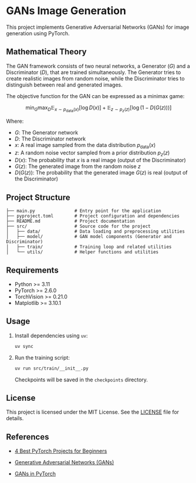 # GANs Image Generation

This project implements Generative Adversarial Networks (GANs) for image generation using PyTorch.

## Mathematical Theory

The GAN framework consists of two neural networks, a Generator $(G)$ and a Discriminator $(D)$, that are trained simultaneously. The Generator tries to create realistic images from random noise, while the Discriminator tries to distinguish between real and generated images.

The objective function for the GAN can be expressed as a minimax game:

$$
\min_G \max_D \mathbb{E}_{x \sim p_{\text{data}}(x)}[\log D(x)] + \mathbb{E}_{z \sim p_z(z)}[\log(1 - D(G(z)))]
$$

Where:

- $G$: The Generator network
- $D$: The Discriminator network
- $x$: A real image sampled from the data distribution $p_{\text{data}}(x)$
- $z$: A random noise vector sampled from a prior distribution $p_z(z)$
- $D(x)$: The probability that $x$ is a real image (output of the Discriminator)
- $G(z)$: The generated image from the random noise $z$
- $D(G(z))$: The probability that the generated image $G(z)$ is real (output of the Discriminator)

## Project Structure

```
├── main.py               # Entry point for the application
├── pyproject.toml        # Project configuration and dependencies
├── README.md             # Project documentation
├── src/                  # Source code for the project
│   ├── data/             # Data loading and preprocessing utilities
│   ├── model/            # GAN model components (Generator and Discriminator)
│   ├── train/            # Training loop and related utilities
│   └── utils/            # Helper functions and utilities
```

## Requirements

- Python >= 3.11
- PyTorch >= 2.6.0
- TorchVision >= 0.21.0
- Matplotlib >= 3.10.1

## Usage

1. Install dependencies using `uv`:

   ```bash
   uv sync
   ```

2. Run the training script:

   ```bash
   uv run src/train/__init__.py
   ```

   Checkpoints will be saved in the `checkpoints` directory.

## License

This project is licensed under the MIT License. See the [LICENSE](LICENSE) file for details.

## References

- [4 Best PyTorch Projects for Beginners](https://medium.com/@amit25173/4-best-pytorch-projects-for-beginners-b88049a44fa2)

- [Generative Adversarial Networks (GANs)](https://arxiv.org/abs/1406.2661)

- [GANs in PyTorch](https://pytorch.org/tutorials/beginner/dcgan_faces_tutorial.html)
